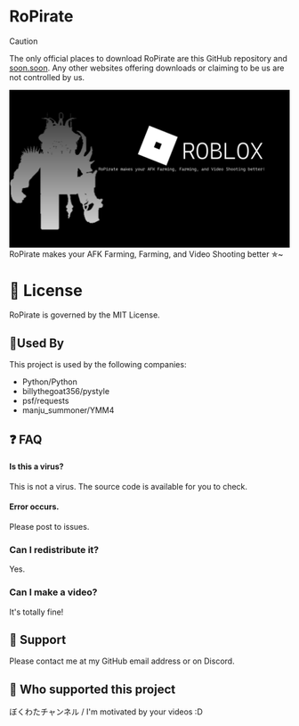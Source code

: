 
# RoPirate
> [!CAUTION]
> The only official places to download RoPirate are this GitHub repository and [soon.soon](). Any other websites offering downloads or claiming to be us are not controlled by us.


![img.png](img/img.png)
RoPirate makes your AFK Farming, Farming, and Video Shooting better ✯~

# 📝 License
RoPirate is governed by the MIT License.


## 🎉Used By

This project is used by the following companies:

- Python/Python
- billythegoat356/pystyle
- psf/requests
- manju_summoner/YMM4


## ❓️ FAQ

#### Is this a virus?

This is not a virus. The source code is available for you to check.

#### Error occurs.

Please post to issues.

### Can I redistribute it?

Yes.

### Can I make a video?

It's totally fine!
## 📨 Support

Please contact me at my GitHub email address or on Discord.

## 💸 Who supported this project

ぼくわたチャンネル / I'm motivated by your videos :D
